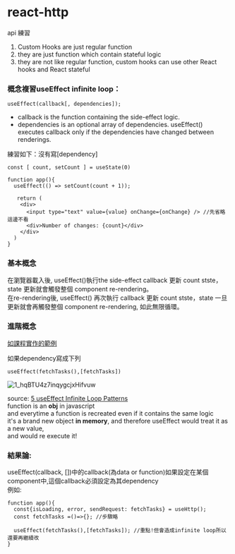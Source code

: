 # react-http
api 練習<br/>
<ol>
  <li>Custom Hooks are just regular function</li>
  <li>they are just function which contain stateful logic</li> 
  <li>they are not like regular function, custom hooks can use other React hooks and React stateful</li>
</ol>


<h3>概念複習useEffect infinite loop：</h3>

```
useEffect(callback[, dependencies]);
```

<ul>
  <li>callback is the function containing the side-effect logic.</li>
  <li>dependencies is an optional array of dependencies. useEffect() executes callback only if the dependencies have changed between renderings.</li>
</ul>

練習如下：沒有寫[dependency]

```
const [ count, setCount ] = useState(0)

function app(){
  useEffect(() => setCount(count + 1));
  
   return (
    <div>
      <input type="text" value={value} onChange={onChange} /> //先省略這邊不看
      <div>Number of changes: {count}</div>
    </div>
  )
}
```

<h3>基本概念</h3>
在瀏覽器載入後, useEffect()執行the side-effect callback 更新 count stste，state 更新就會觸發整個 component re-rendering。<br/> 
在re-rendering後, useEffect() 再次執行 callback 更新 count stste，state 一旦更新就會再觸發整個 component re-rendering, 如此無限循環。<br/>

<h3>進階概念</h3>
<a href="https://github.com/academind/react-complete-guide-code/blob/15-building-custom-react-hooks/code/05-building-a-custom-http-hook/src/App.js">如課程實作的範例</a><br/>

如果dependency寫成下列<br/>

```
useEffect(fetchTasks(),[fetchTasks])
```

![1_hqBTU4z7inqygcjxHifvuw](https://user-images.githubusercontent.com/67968321/145365455-3214f9d6-4c5b-4f01-8b86-9efcb16a7b28.png)

source: <a href="https://javascript.plainenglish.io/5-useeffect-infinite-loop-patterns-2dc9d45a253f">5 useEffect Infinite Loop Patterns</a>
<br/>
function is an <strong>obj</strong> in javascript<br/>
and everytime a function is recreated even if it contains the same logic<br/>
it's a brand new object <strong>in memory</strong>, and therefore useEffect would treat it as a new value,<br/>
and would re execute it!<br/>
<h3>結果論: </h3>
useEffect(callback, [])中的callback(為data or function)如果設定在某個component中,這個callback必須設定為其dependency<br/>
例如:<br/>

```
function app(){
  const{isLoading, error, sendRequest: fetchTasks} = useHttp();
  const fetchTasks =()=>{}; //步驟略
  
  useEffect(fetchTasks(),[fetchTasks]); //重點!但會造成infinite loop所以還要再繼續改
}
```
